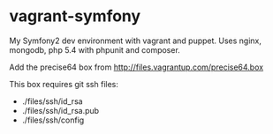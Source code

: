 vagrant-symfony
===============

My Symfony2 dev environment with vagrant and puppet. Uses nginx, mongodb, php 5.4 with phpunit and composer.

Add the precise64 box from http://files.vagrantup.com/precise64.box

This box requires git ssh files:
- ./files/ssh/id_rsa
- ./files/ssh/id_rsa.pub
- ./files/ssh/config
